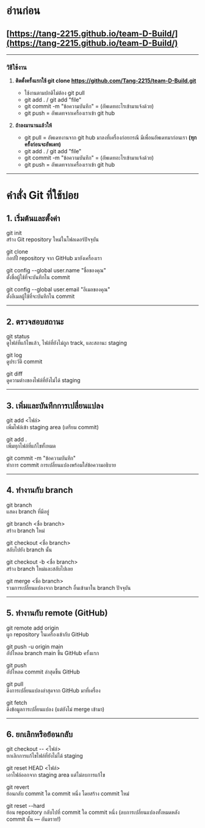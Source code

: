 # อ่านก่อน

## [https://tang-2215.github.io/team-D-Build/](https://tang-2215.github.io/team-D-Build/) 

---
### วิธีใช้งาน
1. **ติดตั้งครั้งแรกใช้ git clone https://github.com/Tang-2215/team-D-Build.git**
    - ใช้งานตามปกติไม่ต้อง git pull
    - git add . / git add "file"
    - git commit -m "ข้อความบันทึก" = (อัพเดทอะไรเข้ามาแจ้งด้วย)
    - git push = อัพเดทจากเครื่องเราเข้า git hub

2. **ถ้าลงมานานแล้วให้**
    - git pull = อัพเดทงานจาก git hub มาลงที่เครื่องก่อยกรณี มีเพื่อนอัพเดทมาก่อนเรา **(ทุกครั้งก่อนจะอัพเดท)**
    - git add . / git add "file"
    - git commit -m "ข้อความบันทึก" = (อัพเดทอะไรเข้ามาแจ้งด้วย)
    - git push = อัพเดทจากเครื่องเราเข้า git hub

---

# คำสั่ง Git ที่ใช้บ่อย

## 1. เริ่มต้นและตั้งค่า

git init  
สร้าง Git repository ใหม่ในโฟลเดอร์ปัจจุบัน  

git clone <URL>  
ก๊อปปี้ repository จาก GitHub มายังเครื่องเรา  

git config --global user.name "ชื่อของคุณ"  
ตั้งชื่อผู้ใช้ที่จะบันทึกใน commit  

git config --global user.email "อีเมลของคุณ"  
ตั้งอีเมลผู้ใช้ที่จะบันทึกใน commit  

---

## 2. ตรวจสอบสถานะ

git status  
ดูไฟล์ที่แก้ไขแล้ว, ไฟล์ที่ยังไม่ถูก track, และสถานะ staging  

git log  
ดูประวัติ commit  

git diff  
ดูความต่างของไฟล์ที่ยังไม่ได้ staging  

---

## 3. เพิ่มและบันทึกการเปลี่ยนแปลง

git add <ไฟล์>  
เพิ่มไฟล์เข้า staging area (เตรียม commit)  

git add .  
เพิ่มทุกไฟล์ที่แก้ไขทั้งหมด  

git commit -m "ข้อความบันทึก"  
ทำการ commit การเปลี่ยนแปลงพร้อมใส่ข้อความอธิบาย  

---

## 4. ทำงานกับ branch

git branch  
แสดง branch ที่มีอยู่  

git branch <ชื่อ branch>  
สร้าง branch ใหม่  

git checkout <ชื่อ branch>  
สลับไปยัง branch นั้น  

git checkout -b <ชื่อ branch>  
สร้าง branch ใหม่และสลับไปเลย  

git merge <ชื่อ branch>  
รวมการเปลี่ยนแปลงจาก branch อื่นเข้ามาใน branch ปัจจุบัน  

---

## 5. ทำงานกับ remote (GitHub)

git remote add origin <URL>  
ผูก repository ในเครื่องเข้ากับ GitHub  

git push -u origin main  
อัปโหลด branch main ขึ้น GitHub ครั้งแรก  

git push  
อัปโหลด commit ล่าสุดขึ้น GitHub  

git pull  
ดึงการเปลี่ยนแปลงล่าสุดจาก GitHub มาที่เครื่อง  

git fetch  
ดึงข้อมูลการเปลี่ยนแปลง (แต่ยังไม่ merge เข้ามา)  

---

## 6. ยกเลิกหรือย้อนกลับ

git checkout -- <ไฟล์>  
ยกเลิกการแก้ไขไฟล์ที่ยังไม่ได้ staging  

git reset HEAD <ไฟล์>  
เอาไฟล์ออกจาก staging area แต่ไม่ลบการแก้ไข  

git revert <commit>  
ย้อนกลับ commit ใด commit หนึ่ง โดยสร้าง commit ใหม่  

git reset --hard <commit>  
ย้อน repository กลับไปที่ commit ใด commit หนึ่ง (ลบการเปลี่ยนแปลงทั้งหมดหลัง commit นั้น — อันตราย!)  
